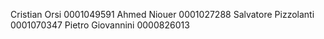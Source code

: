 Cristian Orsi 0001049591
Ahmed Niouer 0001027288
Salvatore Pizzolanti 0001070347
Pietro Giovannini 0000826013